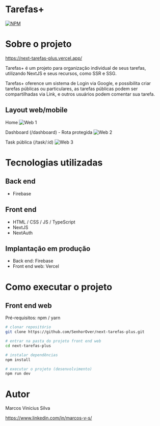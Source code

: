 # Tarefas+

[![NPM](https://img.shields.io/npm/l/react)](https://github.com/SenhorOver/next-tarefas-plus/blob/main/LICENSE)

# Sobre o projeto

https://next-tarefas-plus.vercel.app/

Tarefas+ é um projeto para organização individual de seus tarefas, utilizando NextJS e seus recursos, como SSR e SSG.

Tarefas+ oference um sistema de Login via Google, e possibilita criar tarefas públicas ou particulares, as tarefas públicas podem ser compartilhadas via Link, e outros usuários podem comentar sua tarefa.

## Layout web/mobile

Home
![Web 1](https://i.imgur.com/rV5IAJO.png)

Dashboard (/dashboard) - Rota protegida
![Web 2](https://i.imgur.com/5COPLPq.png)

Task pública (/task/:id)
![Web 3](https://i.imgur.com/dcni5OS.png)

# Tecnologias utilizadas

## Back end

- Firebase

## Front end

- HTML / CSS / JS / TypeScript
- NextJS
- NextAuth

## Implantação em produção

- Back end: Firebase
- Front end web: Vercel

# Como executar o projeto

## Front end web

Pré-requisitos: npm / yarn

```bash
# clonar repositório
git clone https://github.com/SenhorOver/next-tarefas-plus.git

# entrar na pasta do projeto front end web
cd next-tarefas-plus

# instalar dependências
npm install

# executar o projeto (desenvolvimento)
npm run dev
```

# Autor

Marcos Vinicius Silva

https://www.linkedin.com/in/marcos-v-s/
